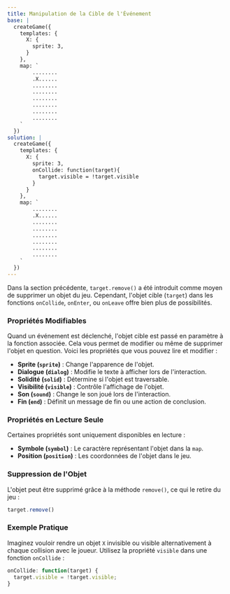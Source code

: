 ```yaml
---
title: Manipulation de la Cible de l'Événement
base: |
  createGame({
    templates: {
      X: {
        sprite: 3,
      }
    },
    map: `
        ........
        .X......
        ........
        ........
        ........
        ........
        ........
        ........
    `
  })
solution: |
  createGame({
    templates: {
      X: {
        sprite: 3,
        onCollide: function(target){
          target.visible = !target.visible
        }
      }
    },
    map: `
        ........
        .X......
        ........
        ........
        ........
        ........
        ........
        ........
    `
  })
---
```


Dans la section précédente, `target.remove()` a été introduit comme moyen de supprimer un objet du jeu. Cependant, l'objet cible (`target`) dans les fonctions `onCollide`, `onEnter`, ou `onLeave` offre bien plus de possibilités.

### Propriétés Modifiables

Quand un événement est déclenché, l'objet cible est passé en paramètre à la fonction associée. Cela vous permet de modifier ou même de supprimer l'objet en question. Voici les propriétés que vous pouvez lire et modifier :

- **Sprite (`sprite`)** : Change l'apparence de l'objet.
- **Dialogue (`dialog`)** : Modifie le texte à afficher lors de l'interaction.
- **Solidité (`solid`)** : Détermine si l'objet est traversable.
- **Visibilité (`visible`)** : Contrôle l'affichage de l'objet.
- **Son (`sound`)** : Change le son joué lors de l'interaction.
- **Fin (`end`)** : Définit un message de fin ou une action de conclusion.

### Propriétés en Lecture Seule

Certaines propriétés sont uniquement disponibles en lecture :

- **Symbole (`symbol`)** : Le caractère représentant l'objet dans la `map`.
- **Position (`position`)** : Les coordonnées de l'objet dans le jeu.

### Suppression de l'Objet

L'objet peut être supprimé grâce à la méthode `remove()`, ce qui le retire du jeu :

```js
target.remove()
```

### Exemple Pratique

Imaginez vouloir rendre un objet `X` invisible ou visible alternativement à chaque collision avec le joueur. Utilisez la propriété `visible` dans une fonction `onCollide` :

```js
onCollide: function(target) {
  target.visible = !target.visible;
}
```
